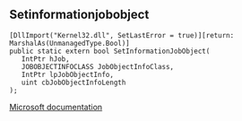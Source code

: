 ## Setinformationjobobject

```
[DllImport("Kernel32.dll", SetLastError = true)][return: MarshalAs(UnmanagedType.Bool)]
public static extern bool SetInformationJobObject(
   IntPtr hJob,
   JOBOBJECTINFOCLASS JobObjectInfoClass,
   IntPtr lpJobObjectInfo,
   uint cbJobObjectInfoLength
);
```

[Microsoft documentation](https://docs.microsoft.com/en-us/windows/win32/api/jobapi/nf-jobapi-setinformationjobobject)
